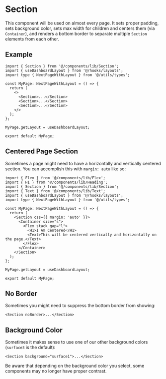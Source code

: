 # Section

This component will be used on almost every page. It sets proper padding, sets background color, sets max width for children and centers them (via `Container`), and renders a bottom border to separate multiple `Section` elements from each other.

## Example

```tsx
import { Section } from '@/components/lib/Section';
import { useDashboardLayout } from '@/hooks/layouts';
import type { NextPageWithLayout } from '@/utils/types';

const MyPage: NextPageWithLayout = () => {
  return (
    <>
      <Section>...</Section>
      <Section>...</Section>
      <Section>...</Section>
    </>
  );
};

MyPage.getLayout = useDashboardLayout;

export default MyPage;
```

## Centered Page Section

Sometimes a page might need to have a horizontally and vertically centered section. You can accomplish this with `margin: auto` like so:

```tsx
import { Flex } from '@/components/lib/Flex';
import { H1 } from '@/components/lib/Heading';
import { Section } from '@/components/lib/Section';
import { Text } from '@/components/lib/Text';
import { useDashboardLayout } from '@/hooks/layouts';
import type { NextPageWithLayout } from '@/utils/types';

const MyPage: NextPageWithLayout = () => {
  return (
    <Section css={{ margin: 'auto' }}>
      <Container size="s">
        <Flex stack gap="l">
          <H1>I Am Centered</H1>
          <Text>This will be centered vertically and horizontally on the page.</Text>
        </Flex>
      </Container>
    </Section>
  );
};

MyPage.getLayout = useDashboardLayout;

export default MyPage;
```

## No Border

Sometimes you might need to suppress the bottom border from showing:

```tsx
<Section noBorder>...</Section>
```

## Background Color

Sometimes it makes sense to use one of our other background colors (`surface3` is the default):

```tsx
<Section background="surface1">...</Section>
```

Be aware that depending on the background color you select, some components may no longer have proper contrast.
